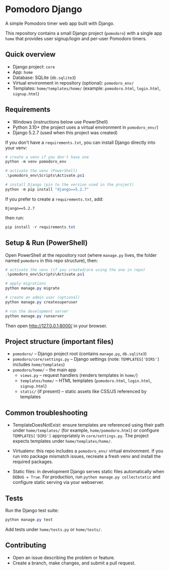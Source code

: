 # Pomodoro Django

A simple Pomodoro timer web app built with Django.

This repository contains a small Django project (`pomodoro`) with a single app `home` that provides user signup/login and per-user Pomodoro timers.

## Quick overview

- Django project: `core`
- App: `home`
- Database: SQLite (`db.sqlite3`)
- Virtual environment in repository (optional): `pomodoro_env/`
- Templates: `home/templates/home/` (example: `pomodoro.html`, `login.html`, `signup.html`)

## Requirements

- Windows (instructions below use PowerShell)
- Python 3.10+ (the project uses a virtual environment in `pomodoro_env/`)
- Django 5.2.7 (used when this project was created)

If you don't have a `requirements.txt`, you can install Django directly into your venv:

```powershell
# create a venv if you don't have one
python -m venv pomodoro_env

# activate the venv (PowerShell)
.\pomodoro_env\Scripts\Activate.ps1

# install Django (pin to the version used in the project)
python -m pip install "django==5.2.7"
```

If you prefer to create a `requirements.txt`, add:

```
Django==5.2.7
```

then run:

```powershell
pip install -r requirements.txt
```

## Setup & Run (PowerShell)

Open PowerShell at the repository root (where `manage.py` lives, the folder named `pomodoro` in this repo structure), then:

```powershell 
# activate the venv (if you created/are using the one in repo)
.\pomodoro_env\Scripts\Activate.ps1

# apply migrations
python manage.py migrate

# create an admin user (optional)
python manage.py createsuperuser

# run the development server
python manage.py runserver
```

Then open http://127.0.0.1:8000/ in your browser.

## Project structure (important files)

- `pomodoro/` – Django project root (contains `manage.py`, `db.sqlite3`)
- `pomodoro/core/settings.py` – Django settings (note: `TEMPLATES['DIRS']` includes `home/templates`)
- `pomodoro/home/` – the main app
  - `views.py` – request handlers (renders templates in `home/`)
  - `templates/home/` – HTML templates (`pomodoro.html`, `login.html`, `signup.html`)
  - `static/` (if present) – static assets like CSS/JS referenced by templates

## Common troubleshooting

- TemplateDoesNotExist: ensure templates are referenced using their path under `home/templates/` (for example, `home/pomodoro.html`) or configure `TEMPLATES['DIRS']` appropriately in `core/settings.py`. The project expects templates under `home/templates/home/`.

- Virtualenv: this repo includes a `pomodoro_env/` virtual environment. If you run into package mismatch issues, recreate a fresh venv and install the required packages.

- Static files: in development Django serves static files automatically when `DEBUG = True`. For production, run `python manage.py collectstatic` and configure static serving via your webserver.

## Tests

Run the Django test suite:

```powershell
python manage.py test
```

Add tests under `home/tests.py` or `home/tests/`.

## Contributing

- Open an issue describing the problem or feature.
- Create a branch, make changes, and submit a pull request.
